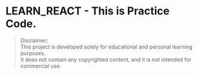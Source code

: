 # LEARN_REACT - This is Practice Code.

> Disclaimer:  
> This project is developed solely for educational and personal learning purposes.  
> It does not contain any copyrighted content, and it is not intended for commercial use.
